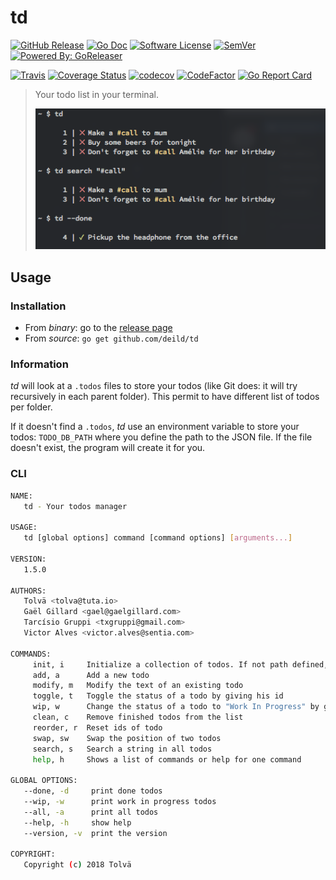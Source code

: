 # td

[![GitHub Release](https://img.shields.io/github/release/deild/td.svg)](https://github.com/deild/td/releases/latest)
[![Go Doc](https://img.shields.io/badge/godoc-reference-blue.svg)](http://godoc.org/github.com/deild/td)
[![Software License](https://img.shields.io/badge/license-MIT-blue.svg)](LICENSE)
[![SemVer](https://img.shields.io/badge/semver-2.0.0-blue.svg)](https://semver.org/)
[![Powered By: GoReleaser](https://img.shields.io/badge/powered%20by-goreleaser-blue.svg)](https://github.com/goreleaser)

[![Travis](https://travis-ci.org/deild/td.svg?branch=master)](https://travis-ci.org/deild/td)
[![Coverage Status](https://coveralls.io/repos/github/deild/td/badge.svg?branch=master)](https://coveralls.io/github/deild/td?branch=master)
[![codecov](https://codecov.io/gh/deild/td/branch/master/graph/badge.svg)](https://codecov.io/gh/deild/td)
[![CodeFactor](https://www.codefactor.io/repository/github/deild/td/badge)](https://www.codefactor.io/repository/github/deild/td)
[![Go Report Card](https://goreportcard.com/badge/github.com/deild/td)](https://goreportcard.com/report/github.com/deild/td)

> Your todo list in your terminal.
>
> ![Screenshot](screenshot.png)

## Usage

### Installation

- From *binary*: go to the [release page](https://github.com/deild/td/releases)
- From *source*: `go get github.com/deild/td`

### Information

*td* will look at a `.todos` files to store your todos (like Git does: it will try recursively in each parent folder). This permit to have different list of todos per folder.

If it doesn't find a `.todos`, *td* use an environment variable to store your todos: `TODO_DB_PATH` where you define the path to the JSON file. If the file doesn't exist, the program will create it for you.

### CLI

```sh
NAME:
   td - Your todos manager

USAGE:
   td [global options] command [command options] [arguments...]

VERSION:
   1.5.0

AUTHORS:
   Tolvä <tolva@tuta.io>
   Gaël Gillard <gael@gaelgillard.com>
   Tarcísio Gruppi <txgruppi@gmail.com>
   Victor Alves <victor.alves@sentia.com>

COMMANDS:
     init, i     Initialize a collection of todos. If not path defined, it will create a file named .todos in the current directory.
     add, a      Add a new todo
     modify, m   Modify the text of an existing todo
     toggle, t   Toggle the status of a todo by giving his id
     wip, w      Change the status of a todo to "Work In Progress" by giving its id
     clean, c    Remove finished todos from the list
     reorder, r  Reset ids of todo
     swap, sw    Swap the position of two todos
     search, s   Search a string in all todos
     help, h     Shows a list of commands or help for one command

GLOBAL OPTIONS:
   --done, -d     print done todos
   --wip, -w      print work in progress todos
   --all, -a      print all todos
   --help, -h     show help
   --version, -v  print the version

COPYRIGHT:
   Copyright (c) 2018 Tolvä
```
